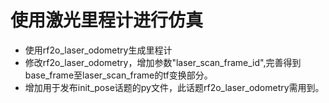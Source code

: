 # 使用激光里程计进行仿真
* 使用rf2o_laser_odometry生成里程计
* 修改rf2o_laser_odometry，增加参数"laser_scan_frame_id",完善得到base_frame至laser_scan_frame的tf变换部分。
* 增加用于发布init_pose话题的py文件，此话题rf2o_laser_odometry需用到。
